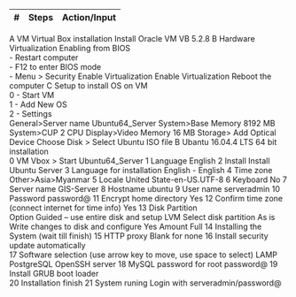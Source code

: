 
|#|Steps	|Action/Input|
|-|-------|------------|
A	VM Virtual Box installation	Install Oracle VM VB 5.2.8
B	Hardware Virtualization Enabling from BIOS	
	-	Restart computer	
	-	F12 to enter BIOS mode	
	-	Menu > Security	Enable Virtualization
		Enable Virtualization
	Reboot the computer	
C	Setup to install OS on VM	
0	-	Start VM	
1	-	Add New OS	
2	-	Settings	
	  General>Server name	Ubuntu64_Server
	  System>Base Memory	8192 MB
	  System>CUP	2 CPU
	  Display>Video Memory	16 MB
	  Storage> Add Optical Device	Choose Disk > Select Ubuntu ISO file
B	Ubantu 16.04.4 LTS 64 bit installation	
0	VM Vbox > Start Ubuntu64_Server	
1	Language	English
2	Install	Install Ubuntu Server
3	Language for installation	English - English
4	Time zone	Other>Asia>Myanmar
5	Locale	United State-en-US.UTF-8
6	Keyboard	No
7	Server name	GIS-Server
8	Hostname	ubuntu
9	User name	serveradmin
10	Password	password@
11	Encrypt home directory	Yes
12	Confirm time zone (connect internet for time info)	Yes
13	Disk Partition	
	Option	Guided – use entire disk and setup LVM
	Select disk partition	As is
	Write changes to disk and configure	Yes
	Amount	Full
14	Installing the System	(wait till finish)
15	HTTP proxy	Blank for none
16	Install security update automatically	
17	Software selection	(use arrow key to move, use space to select)
		LAMP
		PostgreSQL
		OpenSSH server
18	MySQL password for root	password@
19	Install GRUB boot loader	
20	Installation finish	
21	System runing	Login with serveradmin/password@
